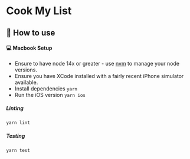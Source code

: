 # Cook My List

## 🚀 How to use

#### 💻 Macbook Setup

- Ensure to have node 14x or greater - use [nvm](https://github.com/nvm-sh/nvm) to manage your node versions.
- Ensure you have XCode installed with a fairly recent iPhone simulator available.
- Install dependencies `yarn`
- Run the iOS version `yarn ios`


##### Linting

```bash
yarn lint
```

##### Testing

```bash
yarn test
```


